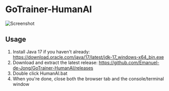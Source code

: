 # GoTrainer-HumanAI

![Screenshot](https://raw.githubusercontent.com/Emanuel-de-Jong/GoTrainer-HumanAI/main/imgs/screenshot.png?token=GHSAT0AAAAAABYP3K3MCKAJEVTWRFXLANBKY2ABUBQ)

## Usage
1. Install Java 17 if you haven't already: https://download.oracle.com/java/17/latest/jdk-17_windows-x64_bin.exe
2. Download and extract the latest release: https://github.com/Emanuel-de-Jong/GoTrainer-HumanAI/releases
3. Double click HumanAI.bat
4. When you're done, close both the browser tab and the console/terminal window
